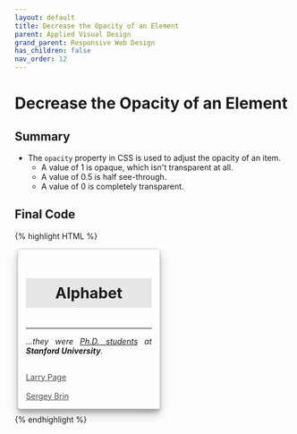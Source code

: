 ```yaml
---
layout: default
title: Decrease the Opacity of an Element
parent: Applied Visual Design
grand_parent: Responsive Web Design
has_children: false
nav_order: 12
---
```

# Decrease the Opacity of an Element
## Summary
- The `opacity` property in CSS is used to adjust the opacity of an item.
    - A value of 1 is opaque, which isn't transparent at all.
    - A value of 0.5 is half see-through.
    - A value of 0 is completely transparent.

## Final Code

{% highlight HTML %}
<style>
  h4 {
    text-align: center;
    background-color: rgba(45, 45, 45, 0.1);
    padding: 10px;
    font-size: 27px;
  }
  p {
    text-align: justify;
  }
  .links {
    text-align: left;
    color: black;
    opacity: 0.7;
  }
  #thumbnail {
    box-shadow: 0 10px 20px rgba(0,0,0,0.19), 0 6px 6px rgba(0,0,0,0.23);
  }
  .fullCard {
    width: 245px;
    border: 1px solid #ccc;
    border-radius: 5px;
    margin: 10px 5px;
    padding: 4px;
  }
  .cardContent {
    padding: 10px;
  }
  .cardText {
    margin-bottom: 30px;
  }
</style>
<div class="fullCard" id="thumbnail">
  <div class="cardContent">
    <div class="cardText">
      <h4>Alphabet</h4>
      <hr>
      <p><em>...they were <u>Ph.D. students</u> at <strong>Stanford University</strong>.</em></p>
    </div>
    <div class="cardLinks">
      <a href="https://en.wikipedia.org/..." target="_blank" class="links">Larry Page</a><br><br>
      <a href="https://en.wikipedia.org/..." target="_blank" class="links">Sergey Brin</a>
    </div>
  </div>
</div>
{% endhighlight %}